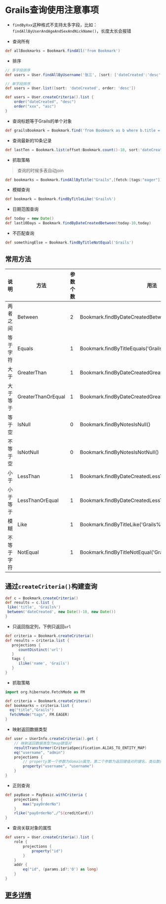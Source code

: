 # Grails查询使用注意事项
* `findByXxx`这种格式不支持太多字段，比如：`findAllByUserAndAgeAndSexAndNickName()`，长度太长会报错

* 查询所有

```groovy
def allBookmarks = Bookmark.findAll('from Bookmark')
```

* 排序

```groovy
// 多字段排序
def users = User.findAllByUsername('张三', [sort: ['dateCreated':'desc', 'xx': 'asc']])

// 单字段排序
def users = User.list([sort: 'dateCreated', order: 'desc'])

def users = User.createCriteria().list {
    order("dateCreated", "desc")
    order("xxx", "asc")
}
```


* 查询标题等于Grails的单个对象

```groovy
def grailsBookmark = Bookmark.find('from Bookmark as b where b.title = ?',['Grails'])
```

* 查询最新的10条记录

```groovy
def lastTen = Bookmark.list(offset:Bookmark.count()-10, sort:'dateCreated', order:'desc')
```

* 抓取策略

> 查询的时候多表自动join

```groovy
def bookmarks = Bookmark.findAllByTitle("Grails",[fetch:[tags:"eager"]])
```

* 模糊查询

```groovy
def bookmark = Bookmark.findByTitleLike('Grails%')
```

* 日期范围查询

```groovy
def today = new Date()
def last10Days = Bookmark.findByDateCreatedBetween(today-10,today)
```

* 不匹配查询

```groovy
def somethingElse = Bookmark.findByTitleNotEqual('Grails')
```

## 常用方法

|说明|方法|参数个数|用法|
|--|--|--|--|
|两者之间|Between| 2| Bookmark.findByDateCreatedBetween(today-10,today)|
|等于字符|Equals| 1| Bookmark.findByTitleEquals('Grails')|
|大于|GreaterThan| 1| Bookmark.findByDateCreatedGreaterThan(lastMonth)|
|大于等于|GreaterThanOrEqual| 1| Bookmark.findByDateCreatedGreaterThanOrEqual(lastMonth)|
|等于空|IsNull| 0| Bookmark.findByNotesIsNull()|
|不等于空|IsNotNull| 0| Bookmark.findByNotesIsNotNull()|
|小于|LessThan| 1| Bookmark.findByDateCreatedLessThan(lastMonth)|
|小于等于|LessThanOrEqual| 1| Bookmark.findByDateCreatedLessThanOrEqual(lastMonth)|
|模糊|Like| 1| Bookmark.findByTitleLike('Grails%')|
|不等于字符|NotEqual| 1| Bookmark.findByTitleNotEqual('Grails')|

## 通过`createCriteria()`构建查询

```groovy
def c = Bookmark.createCriteria()
def results = c.list {
 like('title', 'Grails%')
 between('dateCreated', new Date()-10, new Date())
}
```

* 只返回指定列，下例只返回`url`
```groovy
def criteria = Bookmark.createCriteria()
def results = criteria.list {
   projections {
      countDistinct('url')
   }
   tags {
      ilike('name', 'Grails')
   }
}
```

* 抓取策略

```groovy 
import org.hibernate.FetchMode as FM

def criteria = Bookmark.createCritera()
def bookmarks = criteria.list {
  eq("title","Grails")
  fetchMode("tags", FM.EAGER)
}
```

* 映射返回数据类型

```groovy
def user = UserInfo.createCriteria().get {
    // 映射返回数据类型为map键值对
    resultTransformer(CriteriaSpecification.ALIAS_TO_ENTITY_MAP)
    eq("username", "admin")
    projections {
        // property第一个参数为domain属性，第二个参数为返回键值对的键名，类似数据库as username
        property("username", "username")
    }
}
```

* 正则查询

```groovy
def payBase = PayBasic.withCriteria {
    projections {
        max("payOrderNo")
    }
    rlike("payOrderNo",/^${creditCard}/)
}
```

* 查询关联对象的属性

```groovy
def users = User.createCriteria().list {
    role {
        projections {
            property("id")
        }
    }
    addr {
        eq("id", (params.id?:'0') as long)
    }
}
```

## [更多详情](http://gorm.grails.org/6.1.x/hibernate/manual/index.html)

